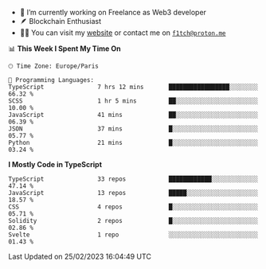 - 🔭 I’m currently working on Freelance as Web3 developer
- 🪶 Blockchain Enthusiast
- 👨‍💻 You can visit my [website](https://f1tch.xyz) or contact me on [`f1tch@proton.me`](mailto:f1tch@proton.me)

<!--START_SECTION:waka-->
📊 **This Week I Spent My Time On** 

```text
🕑︎ Time Zone: Europe/Paris

💬 Programming Languages: 
TypeScript               7 hrs 12 mins       █████████████████░░░░░░░░   66.32 % 
SCSS                     1 hr 5 mins         ██░░░░░░░░░░░░░░░░░░░░░░░   10.00 % 
JavaScript               41 mins             ██░░░░░░░░░░░░░░░░░░░░░░░   06.39 % 
JSON                     37 mins             █░░░░░░░░░░░░░░░░░░░░░░░░   05.77 % 
Python                   21 mins             █░░░░░░░░░░░░░░░░░░░░░░░░   03.24 % 
```

**I Mostly Code in TypeScript** 

```text
TypeScript               33 repos            ████████████░░░░░░░░░░░░░   47.14 % 
JavaScript               13 repos            █████░░░░░░░░░░░░░░░░░░░░   18.57 % 
CSS                      4 repos             █░░░░░░░░░░░░░░░░░░░░░░░░   05.71 % 
Solidity                 2 repos             █░░░░░░░░░░░░░░░░░░░░░░░░   02.86 % 
Svelte                   1 repo              ░░░░░░░░░░░░░░░░░░░░░░░░░   01.43 % 
```




 Last Updated on 25/02/2023 16:04:49 UTC
<!--END_SECTION:waka-->
